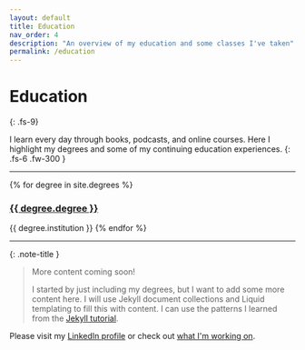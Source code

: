 ```yaml
---
layout: default
title: Education
nav_order: 4
description: "An overview of my education and some classes I've taken"
permalink: /education
---
```


# Education
{: .fs-9}

I learn every day through books, podcasts, and online courses. Here I highlight my degrees and some of my continuing education experiences.
{: .fs-6 .fw-300 }

---

{% for degree in site.degrees %}
  <h3><a href="{{ degree.url }}">{{ degree.degree }}</a></h3>
  {{ degree.institution }}
{% endfor %}

---

{: .note-title }
> More content coming soon!
>
> I started by just including my degrees, but I want to add some more content here. I will use Jekyll document collections and Liquid templating to fill this with content. I can use the patterns I learned from the [Jekyll tutorial](https://jekyllrb.com/docs/collections/).

Please visit my [LinkedIn profile](https://www.linkedin.com/) or check out [what I'm working on](/what_im_working_on).